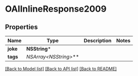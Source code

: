 # OAIInlineResponse2009

## Properties
Name | Type | Description | Notes
------------ | ------------- | ------------- | -------------
**joke** | **NSString*** |  | 
**tags** | **NSArray&lt;NSString*&gt;*** |  | 

[[Back to Model list]](../README.md#documentation-for-models) [[Back to API list]](../README.md#documentation-for-api-endpoints) [[Back to README]](../README.md)


